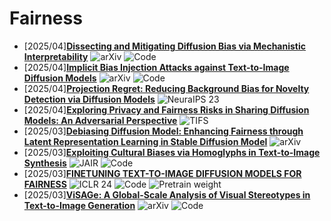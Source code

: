 # Fairness
- [2025/04]**[Dissecting and Mitigating Diffusion Bias via Mechanistic Interpretability](https://arxiv.org/abs/2503.20483)** ![arXiv](https://img.shields.io/badge/arXiv-blue) ![Code](https://img.shields.io/badge/Code-violet)
- [2025/04]**[Implicit Bias Injection Attacks against Text-to-Image Diffusion Models](https://arxiv.org/abs/2504.01819)** ![arXiv](https://img.shields.io/badge/arXiv-blue) ![Code](https://img.shields.io/badge/Code-violet)
- [2025/04]**[Projection Regret: Reducing Background Bias for Novelty Detection via Diffusion Models](https://proceedings.neurips.cc/paper_files/paper/2023/hash/3d27d607586984908900eaa8ce19c96c-Abstract-Conference.html)** ![NeuraIPS 23](https://img.shields.io/badge/NeuraIPS%2023-blue)
- [2025/04]**[Exploring Privacy and Fairness Risks in Sharing Diffusion Models: An Adversarial Perspective](https://ieeexplore.ieee.org/abstract/document/10663440)** ![TIFS](https://img.shields.io/badge/TIFS-blue)
- [2025/03]**[Debiasing Diffusion Model: Enhancing Fairness through Latent Representation Learning in Stable Diffusion Model](https://arxiv.org/abs/2503.12536)** ![arXiv](https://img.shields.io/badge/arXiv-blue)
- [2025/03]**[Exploiting Cultural Biases via Homoglyphs in Text-to-Image Synthesis](https://www.jair.org/index.php/jair/article/view/15388)** ![JAIR](https://img.shields.io/badge/JAIR-blue) ![Code](https://img.shields.io/badge/Code-violet)
- [2025/03]**[FINETUNING TEXT-TO-IMAGE DIFFUSION MODELS FOR FAIRNESS](https://arxiv.org/abs/2311.07604)** ![ICLR 24](https://img.shields.io/badge/ICLR%2024-blue) ![Code](https://img.shields.io/badge/Code-violet) ![Pretrain weight](https://img.shields.io/badge/Pretrain%20weight-important)
- [2025/03]**[ViSAGe: A Global-Scale Analysis of Visual Stereotypes in Text-to-Image Generation](https://arxiv.org/abs/2401.06310)** ![arXiv](https://img.shields.io/badge/arXiv-blue) ![Code](https://img.shields.io/badge/Code-violet)

